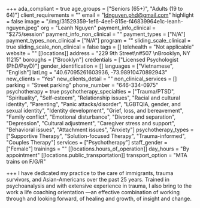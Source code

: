 +++
ada_compliant = true
age_groups = ["Seniors (65+)", "Adults (19 to 64)"]
client_requirements = ""
email = "ldnguyen.phd@gmail.com"
highlight = false
image = "/img/31529359-1ef6-4ee1-815e-f46839964e1c-leanh-nguyen.jpeg"
org = "Leanh Nguyen"
payment_info_clinical = "$275/session"
payment_info_non_clinical = ""
payment_types = ["N/A"]
payment_types_non_clinical = ["N/A"]
program = ""
sliding_scale_clinical = true
sliding_scale_non_clinical = false
tags = []
telehealth = "Not applicable"
website = ""
[[locations]]
address = "229 9th Street\n#507 \nBrooklyn, NY 11215"
boroughs = ["Brooklyn"]
credentials = ["Licensed Psychologist (PhD/PsyD)"]
gender_identification = []
languages = ["Vietnamese", "English"]
latLng = "40.67095261603936, -73.98910470892943"
new_clients = "Yes"
new_clients_detail = ""
non_clinical_services = []
parking = "Street parking"
phone_number = "646-334-0975"
psychotherapy = true
psychotherapy_specialties = ["Trauma/PTSD", "Spirituality", "Self-esteem", "Relationship issues", "Racial and cultural identity", "Parenting", "Panic attacks/disorder", "LGBTQIA, gender, and sexual identity", "Identity development", "Grief, loss, and bereavement", "Family conflict", "Emotional disturbance", "Divorce and separation", "Depression", "Cultural adjustment", "Caregiver stress and support", "Behavioral issues", "Attachment issues", "Anxiety"]
psychotherapy_types = ["Supportive Therapy", "Solution-focused Therapy", "Trauma-informed", "Couples Therapy"]
services = ["Psychotherapy"]
staff_gender = ["Female"]
trainings = ""
[[locations.hours_of_operation]]
day_hours = "By appointment"
[[locations.public_transportation]]
transport_option = "MTA trains on F/G/R"

+++
I have dedicated my practice to the care of immigrants, trauma survivors, and Asian-Americans over the past 25 years. Trained in psychoanalysis and with extensive experience in trauma, I also bring to the work a life coaching orientation —an effective combination of working through and looking forward, of healing and growth, of insight and change.